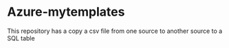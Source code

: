 # Azure-mytemplates
This repository has a copy a csv file from one source to another source to a SQL table
